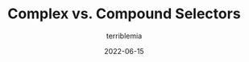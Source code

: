---
author: terriblemia
date: 2022-06-15
draft: true
permalink: false
tags:
  - css
  - selectors
  - comparisons
target_url: https://www.miriamsuzanne.com/2022/06/15/complex-compound/
title: Complex vs. Compound Selectors
---